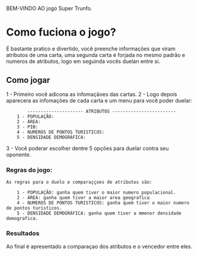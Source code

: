 # 
BEM-VINDO  AO jogo Super Trunfo.

# Como fuciona o jogo?

É bastante pratico e divertido, você preenche informações que viram atributos de uma carta, uma segunda carta é forjada no mesmo padrão e numeros de atributos, logo em seguinda vocês duelan entre si.


##  Como jogar

1 - Primeiro você adicona as infomaçãoes das cartas.
2 - Logo depois aparecera as infomações de cada carta e um menu para você poder duelar:

            --------------------- ATRIBUTOS ------------------------
        1 - POPULAÇÃO:
        2 - ÁREA:
        3 - PIB:
        4 - NUMEROS DE PONTOS TURISTICOS:
        5 - DENSIDADE DEMOGRÁFICA:
3 - Você poderar escolher dentre 5 opções para duelar contra seu oponente.


###  Regras do jogo:

    As regras para o duelo e comparaççoes de atributos são:

        1 - POPULAÇÃO: ganha quem tiver o maior numero populacional.
        2 - ÁREA: ganha quem tiver a maior area geografica
        4 - NUMEROS DE PONTOS TURISTICOS: ganha quem tiver o maior numero de pontos turisticos.
        5 - DENSIDADE DEMOGRÁFICA: ganha quem tiver a mmenor densidade demografica.

### Resultados
Ao final é apresentado a comparaçao dos atributos e o vencedor entre eles.

